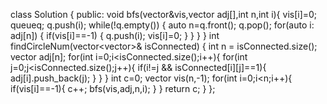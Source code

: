 class Solution {
public:
void bfs(vector<int>&vis,vector<int> adj[],int n,int i){
vis[i]=0;
queue<int>q;
q.push(i);
while(!q.empty())
{
auto n=q.front();
q.pop();
for(auto i: adj[n])
{
if(vis[i]==-1)
{
q.push(i);
vis[i]=0;
}
}
}
}
int findCircleNum(vector<vector<int>>& isConnected) {
int n = isConnected.size();
vector<int> adj[n];
for(int i=0;i<isConnected.size();i++){
for(int j=0;j<isConnected.size();j++){
if(i!=j && isConnected[i][j]==1){
adj[i].push_back(j);
}
}
}
int c=0;
vector<int> vis(n,-1);
for(int i=0;i<n;i++){
if(vis[i]==-1){
c++;
bfs(vis,adj,n,i);
}
}
return c;
}
};
